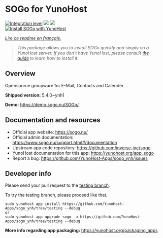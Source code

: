 <!--
N.B.: This README was automatically generated by https://github.com/YunoHost/apps/tree/master/tools/README-generator
It shall NOT be edited by hand.
-->

# SOGo for YunoHost

[![Integration level](https://dash.yunohost.org/integration/sogo.svg)](https://dash.yunohost.org/appci/app/sogo) ![](https://ci-apps.yunohost.org/ci/badges/sogo.status.svg) ![](https://ci-apps.yunohost.org/ci/badges/sogo.maintain.svg)  
[![Install SOGo with YunoHost](https://install-app.yunohost.org/install-with-yunohost.svg)](https://install-app.yunohost.org/?app=sogo)

*[Lire ce readme en français.](./README_fr.md)*

> *This package allows you to install SOGo quickly and simply on a YunoHost server.
If you don't have YunoHost, please consult [the guide](https://yunohost.org/#/install) to learn how to install it.*

## Overview

Opensource groupware for E-Mail, Contacts and Calender

**Shipped version:** 5.4.0~ynh1

**Demo:** https://demo.sogo.nu/SOGo/

## Documentation and resources

* Official app website: https://sogo.nu/
* Official admin documentation: https://www.sogo.nu/support.html#/documentation
* Upstream app code repository: https://github.com/inverse-inc/sogo
* YunoHost documentation for this app: https://yunohost.org/app_sogo
* Report a bug: https://github.com/YunoHost-Apps/sogo_ynh/issues

## Developer info

Please send your pull request to the [testing branch](https://github.com/YunoHost-Apps/sogo_ynh/tree/testing).

To try the testing branch, please proceed like that.
```
sudo yunohost app install https://github.com/YunoHost-Apps/sogo_ynh/tree/testing --debug
or
sudo yunohost app upgrade sogo -u https://github.com/YunoHost-Apps/sogo_ynh/tree/testing --debug
```

**More info regarding app packaging:** https://yunohost.org/packaging_apps